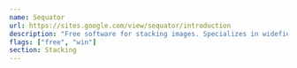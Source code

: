 ```yaml
---
name: Sequator
url: https://sites.google.com/view/sequator/introduction
description: "Free software for stacking images. Specializes in widefield images taken with mirrorless and DSL cameras."
flags: ["free", "win"]
section: Stacking
---
```

